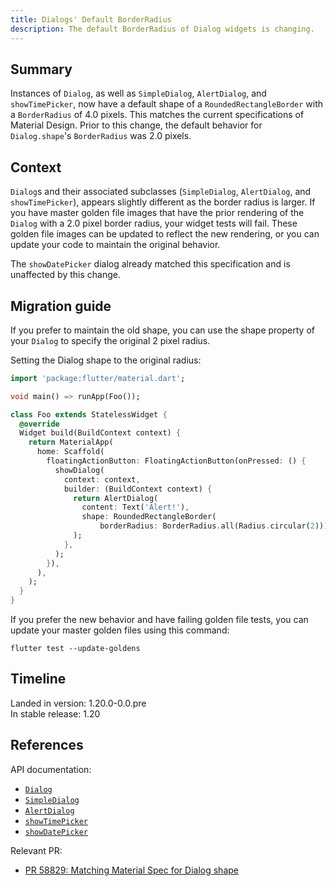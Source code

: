 ```yaml
---
title: Dialogs' Default BorderRadius
description: The default BorderRadius of Dialog widgets is changing.
---
```


## Summary

Instances of `Dialog`, as well as
`SimpleDialog`, `AlertDialog`, and `showTimePicker`,
now have a default shape of a `RoundedRectangleBorder`
with a `BorderRadius` of 4.0 pixels.
This matches the current specifications of Material Design.
Prior to this change, the default behavior for
`Dialog.shape`'s `BorderRadius` was 2.0 pixels.

## Context

`Dialog`s and their associated subclasses
(`SimpleDialog`, `AlertDialog`, and `showTimePicker`), appears
slightly different as the border radius is larger.
If you have master golden file images that have the
prior rendering of the `Dialog` with a 2.0 pixel border radius,
your widget tests will fail.
These golden file images can be updated to reflect the new rendering,
or you can update your code to maintain the original behavior.

The `showDatePicker` dialog already matched
this specification and is unaffected by this change.

## Migration guide

If you prefer to maintain the old shape, you can use
the shape property of your `Dialog` to specify the original 2 pixel radius.

Setting the Dialog shape to the original radius:

```dart
import 'package:flutter/material.dart';

void main() => runApp(Foo());

class Foo extends StatelessWidget {
  @override
  Widget build(BuildContext context) {
    return MaterialApp(
      home: Scaffold(
        floatingActionButton: FloatingActionButton(onPressed: () {
          showDialog(
            context: context,
            builder: (BuildContext context) {
              return AlertDialog(
                content: Text('Alert!'),
                shape: RoundedRectangleBorder(
                    borderRadius: BorderRadius.all(Radius.circular(2))),
              );
            },
          );
        }),
      ),
    );
  }
}
```

If you prefer the new behavior and have failing golden file tests,
you can update your master golden files using this command:

```terminal
flutter test --update-goldens
```

## Timeline

Landed in version: 1.20.0-0.0.pre<br>
In stable release: 1.20

## References

API documentation:

* [`Dialog`][]
* [`SimpleDialog`][]
* [`AlertDialog`][]
* [`showTimePicker`][]
* [`showDatePicker`][]

Relevant PR:

* [PR 58829: Matching Material Spec for Dialog shape][]

[`Dialog`]: {{site.api}}/flutter/material/Dialog-class.html
[`SimpleDialog`]: {{site.api}}/flutter/material/SimpleDialog-class.html
[`AlertDialog`]: {{site.api}}/flutter/material/AlertDialog-class.html
[`showTimePicker`]: {{site.api}}/flutter/material/showTimePicker.html
[`showDatePicker`]: {{site.api}}/flutter/material/showDatePicker.html
[PR 58829: Matching Material Spec for Dialog shape]: {{site.repo.flutter}}/pull/58829

